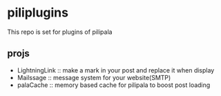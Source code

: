 # piliplugins

This repo is set for plugins of pilipala

## projs

* LightningLink :: make a mark in your post and replace it when display
* Mailssage :: message system for your website(SMTP)
* palaCache :: memory based cache for pilipala to boost post loading
